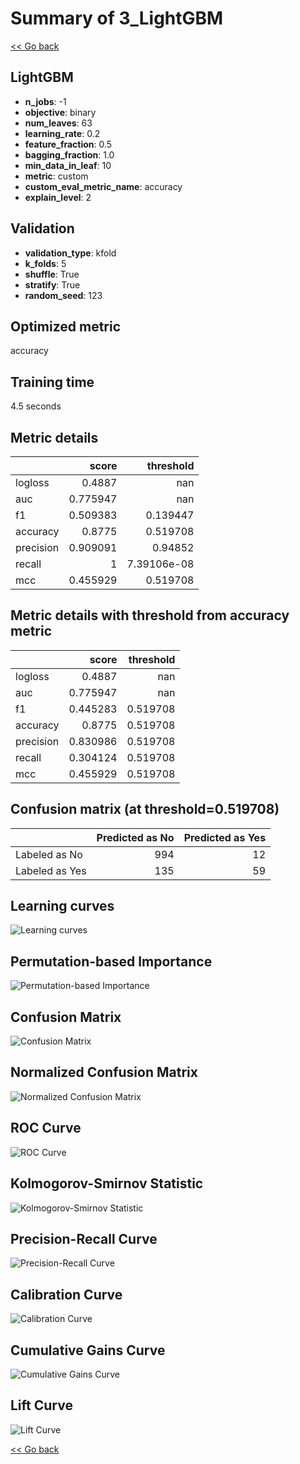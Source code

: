 # Summary of 3_LightGBM

[<< Go back](../README.md)


## LightGBM
- **n_jobs**: -1
- **objective**: binary
- **num_leaves**: 63
- **learning_rate**: 0.2
- **feature_fraction**: 0.5
- **bagging_fraction**: 1.0
- **min_data_in_leaf**: 10
- **metric**: custom
- **custom_eval_metric_name**: accuracy
- **explain_level**: 2

## Validation
 - **validation_type**: kfold
 - **k_folds**: 5
 - **shuffle**: True
 - **stratify**: True
 - **random_seed**: 123

## Optimized metric
accuracy

## Training time

4.5 seconds

## Metric details
|           |    score |     threshold |
|:----------|---------:|--------------:|
| logloss   | 0.4887   | nan           |
| auc       | 0.775947 | nan           |
| f1        | 0.509383 |   0.139447    |
| accuracy  | 0.8775   |   0.519708    |
| precision | 0.909091 |   0.94852     |
| recall    | 1        |   7.39106e-08 |
| mcc       | 0.455929 |   0.519708    |


## Metric details with threshold from accuracy metric
|           |    score |   threshold |
|:----------|---------:|------------:|
| logloss   | 0.4887   |  nan        |
| auc       | 0.775947 |  nan        |
| f1        | 0.445283 |    0.519708 |
| accuracy  | 0.8775   |    0.519708 |
| precision | 0.830986 |    0.519708 |
| recall    | 0.304124 |    0.519708 |
| mcc       | 0.455929 |    0.519708 |


## Confusion matrix (at threshold=0.519708)
|                |   Predicted as No |   Predicted as Yes |
|:---------------|------------------:|-------------------:|
| Labeled as No  |               994 |                 12 |
| Labeled as Yes |               135 |                 59 |

## Learning curves
![Learning curves](learning_curves.png)

## Permutation-based Importance
![Permutation-based Importance](permutation_importance.png)
## Confusion Matrix

![Confusion Matrix](confusion_matrix.png)


## Normalized Confusion Matrix

![Normalized Confusion Matrix](confusion_matrix_normalized.png)


## ROC Curve

![ROC Curve](roc_curve.png)


## Kolmogorov-Smirnov Statistic

![Kolmogorov-Smirnov Statistic](ks_statistic.png)


## Precision-Recall Curve

![Precision-Recall Curve](precision_recall_curve.png)


## Calibration Curve

![Calibration Curve](calibration_curve_curve.png)


## Cumulative Gains Curve

![Cumulative Gains Curve](cumulative_gains_curve.png)


## Lift Curve

![Lift Curve](lift_curve.png)



[<< Go back](../README.md)
